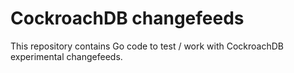 # CockroachDB changefeeds

This repository contains Go code to test / work with CockroachDB experimental changefeeds.
